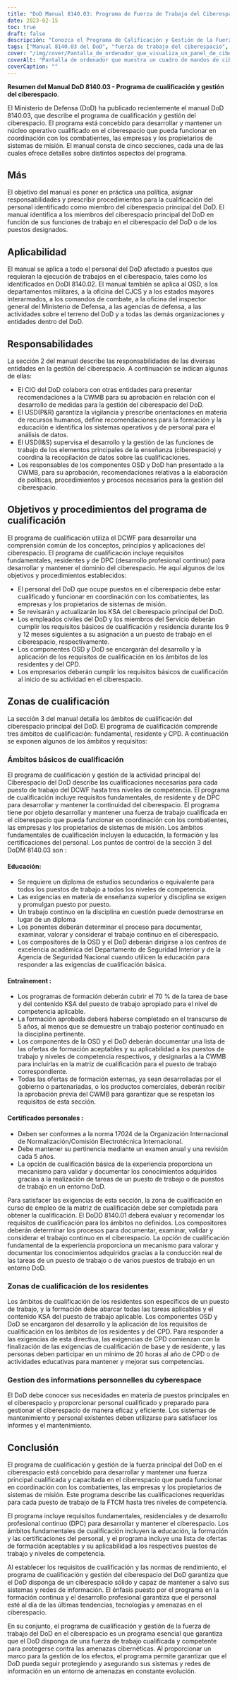 ```yaml
---
title: "DoD Manual 8140.03: Programa de Fuerza de Trabajo del Ciberespacio - Resumido"
date: 2023-02-15
toc: true
draft: false
descripción: "Conozca el Programa de Calificación y Gestión de la Fuerza Laboral del Ciberespacio del DoD descrito en el Manual 8140.03".
tags: ["Manual 8140.03 del DoD", "fuerza de trabajo del ciberespacio", "programa de cualificación", "personal del DoD", "ciberseguridad"]
cover: "/img/cover/Pantalla_de_ordenador_que_visualiza_un_panel_de_ciberseguridad.png"
coverAlt: "Pantalla de ordenador que muestra un cuadro de mandos de ciberseguridad con gráficos y tablas que reflejan el estado de la seguridad de una red"
coverCaption: ""
---
```



 **Resumen del Manual DoD 8140.03 - Programa de cualificación y gestión del ciberespacio**.
 
 El Ministerio de Defensa (DoD) ha publicado recientemente el manual DoD 8140.03, que describe el programa de cualificación y gestión del ciberespacio. El programa está concebido para desarrollar y mantener un núcleo operativo cualificado en el ciberespacio que pueda funcionar en coordinación con los combatientes, las empresas y los propietarios de sistemas de misión. El manual consta de cinco secciones, cada una de las cuales ofrece detalles sobre distintos aspectos del programa.
 
 ## Más
 
 El objetivo del manual es poner en práctica una política, asignar responsabilidades y prescribir procedimientos para la cualificación del personal identificado como miembro del ciberespacio principal del DoD. El manual identifica a los miembros del ciberespacio principal del DoD en función de sus funciones de trabajo en el ciberespacio del DoD o de los puestos designados.
 
 ## Aplicabilidad
 
 El manual se aplica a todo el personal del DoD afectado a puestos que requieran la ejecución de trabajos en el ciberespacio, tales como los identificados en DoDI 8140.02. El manual también se aplica al OSD, a los departamentos militares, a la oficina del CJCS y a los estados mayores interarmados, a los comandos de combate, a la oficina del inspector general del Ministerio de Defensa, a las agencias de defensa, a las actividades sobre el terreno del DoD y a todas las demás organizaciones y entidades dentro del DoD.
 
 ## Responsabilidades
 
 La sección 2 del manual describe las responsabilidades de las diversas entidades en la gestión del ciberespacio. A continuación se indican algunas de ellas:
 
 - El CIO del DoD colabora con otras entidades para presentar recomendaciones a la CWMB para su aprobación en relación con el desarrollo de medidas para la gestión del ciberespacio del DoD.
 - El USD(P&R) garantiza la vigilancia y prescribe orientaciones en materia de recursos humanos, define recomendaciones para la formación y la educación e identifica los sistemas operativos y de personal para el análisis de datos.
 - El USD(I&S) supervisa el desarrollo y la gestión de las funciones de trabajo de los elementos principales de la enseñanza (ciberespacio) y coordina la recopilación de datos sobre las cualificaciones.
 - Los responsables de los componentes OSD y DoD han presentado a la CWMB, para su aprobación, recomendaciones relativas a la elaboración de políticas, procedimientos y procesos necesarios para la gestión del ciberespacio.
 
 ## Objetivos y procedimientos del programa de cualificación
 
 El programa de cualificación utiliza el DCWF para desarrollar una comprensión común de los conceptos, principios y aplicaciones del ciberespacio. El programa de cualificación incluye requisitos fundamentales, residentes y de DPC (desarrollo profesional continuo) para desarrollar y mantener el dominio del ciberespacio. He aquí algunos de los objetivos y procedimientos establecidos:
 
 - El personal del DoD que ocupe puestos en el ciberespacio debe estar cualificado y funcionar en coordinación con los combatientes, las empresas y los propietarios de sistemas de misión.
 - Se revisarán y actualizarán los KSA del ciberespacio principal del DoD.
 - Los empleados civiles del DoD y los miembros del Servicio deberán cumplir los requisitos básicos de cualificación y residencia durante los 9 y 12 meses siguientes a su asignación a un puesto de trabajo en el ciberespacio, respectivamente.
 - Los componentes OSD y DoD se encargarán del desarrollo y la aplicación de los requisitos de cualificación en los ámbitos de los residentes y del CPD.
 - Los empresarios deberán cumplir los requisitos básicos de cualificación al inicio de su actividad en el ciberespacio.
 
 ## Zonas de cualificación
 
 La sección 3 del manual detalla los ámbitos de cualificación del ciberespacio principal del DoD. El programa de cualificación comprende tres ámbitos de cualificación: fundamental, residente y CPD. A continuación se exponen algunos de los ámbitos y requisitos:
 
 ### Ámbitos básicos de cualificación
 
 El programa de cualificación y gestión de la actividad principal del Ciberespacio del DoD describe las cualificaciones necesarias para cada puesto de trabajo del DCWF hasta tres niveles de competencia. El programa de cualificación incluye requisitos fundamentales, de residente y de DPC para desarrollar y mantener la continuidad del ciberespacio. El programa tiene por objeto desarrollar y mantener una fuerza de trabajo cualificada en el ciberespacio que pueda funcionar en coordinación con los combatientes, las empresas y los propietarios de sistemas de misión. Los ámbitos fundamentales de cualificación incluyen la educación, la formación y las certificaciones del personal. Los puntos de control de la sección 3 del DoDM 8140.03 son :
 
 #### Educación:
 
 - Se requiere un diploma de estudios secundarios o equivalente para todos los puestos de trabajo a todos los niveles de competencia.
 - Las exigencias en materia de enseñanza superior y disciplina se exigen y promulgan puesto por puesto.
 - Un trabajo continuo en la disciplina en cuestión puede demostrarse en lugar de un diploma
 - Los ponentes deberán determinar el proceso para documentar, examinar, valorar y considerar el trabajo continuo en el ciberespacio.
 - Los compositores de la OSD y el DoD deberán dirigirse a los centros de excelencia académica del Departamento de Seguridad Interior y de la Agencia de Seguridad Nacional cuando utilicen la educación para responder a las exigencias de cualificación básica.
 
 #### Entraînement :
 
 - Los programas de formación deberán cubrir el 70 % de la tarea de base y del contenido KSA del puesto de trabajo apropiado para el nivel de competencia aplicable.
 - La formación aprobada deberá haberse completado en el transcurso de 5 años, al menos que se demuestre un trabajo posterior continuado en la disciplina pertinente.
 - Los componentes de la OSD y el DoD deberán documentar una lista de las ofertas de formación aceptables y su aplicabilidad a los puestos de trabajo y niveles de competencia respectivos, y designarlas a la CWMB para incluirlas en la matriz de cualificación para el puesto de trabajo correspondiente.
 - Todas las ofertas de formación externas, ya sean desarrolladas por el gobierno o partenariadas, o los productos comerciales, deberán recibir la aprobación previa del CWMB para garantizar que se respetan los requisitos de esta sección.
 
 #### Certificados personales :
 
 - Deben ser conformes a la norma 17024 de la Organización Internacional de Normalización/Comisión Electrotécnica Internacional.
 - Debe mantener su pertinencia mediante un examen anual y una revisión cada 5 años.
 - La opción de cualificación básica de la experiencia proporciona un mecanismo para validar y documentar los conocimientos adquiridos gracias a la realización de tareas de un puesto de trabajo o de puestos de trabajo en un entorno DoD.
 
 Para satisfacer las exigencias de esta sección, la zona de cualificación en curso de empleo de la matriz de cualificación debe ser completada para obtener la cualificación. El DoDD 8140.01 deberá evaluar y recomendar los requisitos de cualificación para los ámbitos no definidos. Los compositores deberán determinar los procesos para documentar, examinar, validar y considerar el trabajo continuo en el ciberespacio. La opción de cualificación fundamental de la experiencia proporciona un mecanismo para valorar y documentar los conocimientos adquiridos gracias a la conducción real de las tareas de un puesto de trabajo o de varios puestos de trabajo en un entorno DoD.
 
 ### Zonas de cualificación de los residentes
 
 Los ámbitos de cualificación de los residentes son específicos de un puesto de trabajo, y la formación debe abarcar todas las tareas aplicables y el contenido KSA del puesto de trabajo aplicable. Los componentes OSD y DoD se encargaron del desarrollo y la aplicación de los requisitos de cualificación en los ámbitos de los residentes y del CPD. Para responder a las exigencias de esta directiva, las exigencias de CPD comienzan con la finalización de las exigencias de cualificación de base y de residente, y las personas deben participar en un mínimo de 20 horas al año de CPD o de actividades educativas para mantener y mejorar sus competencias.
 
 ### Gestion des informations personnelles du cyberespace
 
 El DoD debe conocer sus necesidades en materia de puestos principales en el ciberespacio y proporcionar personal cualificado y preparado para gestionar el ciberespacio de manera eficaz y eficiente. Los sistemas de mantenimiento y personal existentes deben utilizarse para satisfacer los informes y el mantenimiento.
 
 ## Conclusión
 
 El programa de cualificación y gestión de la fuerza principal del DoD en el ciberespacio está concebido para desarrollar y mantener una fuerza principal cualificada y capacitada en el ciberespacio que pueda funcionar en coordinación con los combatientes, las empresas y los propietarios de sistemas de misión. Este programa describe las cualificaciones requeridas para cada puesto de trabajo de la FTCM hasta tres niveles de competencia.
 
 El programa incluye requisitos fundamentales, residenciales y de desarrollo profesional continuo (DPC) para desarrollar y mantener el ciberespacio. Los ámbitos fundamentales de cualificación incluyen la educación, la formación y las certificaciones del personal, y el programa incluye una lista de ofertas de formación aceptables y su aplicabilidad a los respectivos puestos de trabajo y niveles de competencia.
 
 Al establecer los requisitos de cualificación y las normas de rendimiento, el programa de cualificación y gestión del ciberespacio del DoD garantiza que el DoD disponga de un ciberespacio sólido y capaz de mantener a salvo sus sistemas y redes de información. El énfasis puesto por el programa en la formación continua y el desarrollo profesional garantiza que el personal esté al día de las últimas tendencias, tecnologías y amenazas en el ciberespacio.
 
 En su conjunto, el programa de cualificación y gestión de la fuerza de trabajo del DoD en el ciberespacio es un programa esencial que garantiza que el DoD disponga de una fuerza de trabajo cualificada y competente para protegerse contra las amenazas cibernéticas. Al proporcionar un marco para la gestión de los efectos, el programa permite garantizar que el DoD pueda seguir protegiendo y asegurando sus sistemas y redes de información en un entorno de amenazas en constante evolución.
